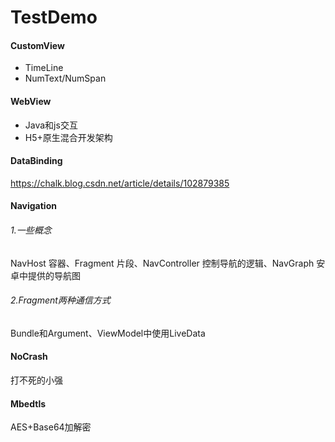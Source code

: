 # TestDemo
#### CustomView
- TimeLine
- NumText/NumSpan

#### WebView
- Java和js交互
- H5+原生混合开发架构

#### DataBinding
https://chalk.blog.csdn.net/article/details/102879385
#### Navigation
###### 1.一些概念
NavHost 容器、Fragment 片段、NavController 控制导航的逻辑、NavGraph 安卓中提供的导航图
###### 2.Fragment两种通信方式
Bundle和Argument、ViewModel中使用LiveData
#### NoCrash
打不死的小强
#### Mbedtls
AES+Base64加解密
